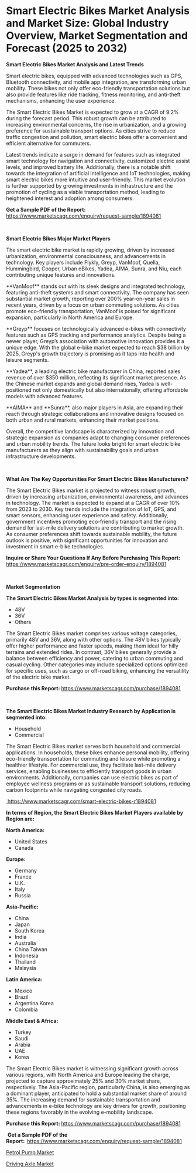 <p><h1>Smart Electric Bikes Market Analysis and Market Size: Global Industry Overview, Market Segmentation and Forecast (2025 to 2032)</h1></p><p><strong>Smart Electric Bikes Market Analysis and Latest Trends</strong></p>
<p><p>Smart electric bikes, equipped with advanced technologies such as GPS, Bluetooth connectivity, and mobile app integration, are transforming urban mobility. These bikes not only offer eco-friendly transportation solutions but also provide features like ride tracking, fitness monitoring, and anti-theft mechanisms, enhancing the user experience.</p><p>The Smart Electric Bikes Market is expected to grow at a CAGR of 9.2% during the forecast period. This robust growth can be attributed to increasing environmental concerns, the rise in urbanization, and a growing preference for sustainable transport options. As cities strive to reduce traffic congestion and pollution, smart electric bikes offer a convenient and efficient alternative for commuters.</p><p>Latest trends indicate a surge in demand for features such as integrated smart technology for navigation and connectivity, customized electric assist levels, and improved battery life. Additionally, there is a notable shift towards the integration of artificial intelligence and IoT technologies, making smart electric bikes more intuitive and user-friendly. This market evolution is further supported by growing investments in infrastructure and the promotion of cycling as a viable transportation method, leading to heightened interest and adoption among consumers.</p></p>
<p><strong>Get a Sample PDF of the Report:&nbsp;</strong> <a href="https://www.marketscagr.com/enquiry/request-sample/1894081?utm_campaign=1879&utm_medium=2&utm_source=Github&utm_content=ia&utm_term=30032025&utm_id=smart-electric-bikes">https://www.marketscagr.com/enquiry/request-sample/1894081</a></p>
<p>&nbsp;</p>
<p><strong>Smart Electric Bikes Major Market Players</strong></p>
<p><p>The smart electric bike market is rapidly growing, driven by increased urbanization, environmental consciousness, and advancements in technology. Key players include Flykly, Greyp, VanMoof, Quella, Hummingbird, Cooper, Urban eBikes, Yadea, AIMA, Sunra, and Niu, each contributing unique features and innovations.</p><p>**VanMoof** stands out with its sleek designs and integrated technology, featuring anti-theft systems and smart connectivity. The company has seen substantial market growth, reporting over 200% year-on-year sales in recent years, driven by a focus on urban commuting solutions. As cities promote eco-friendly transportation, VanMoof is poised for significant expansion, particularly in North America and Europe.</p><p>**Greyp** focuses on technologically advanced e-bikes with connectivity features such as GPS tracking and performance analytics. Despite being a newer player, Greyp’s association with automotive innovation provides it a unique edge. With the global e-bike market expected to reach $38 billion by 2025, Greyp's growth trajectory is promising as it taps into health and leisure segments.</p><p>**Yadea**, a leading electric bike manufacturer in China, reported sales revenue of over $350 million, reflecting its significant market presence. As the Chinese market expands and global demand rises, Yadea is well-positioned not only domestically but also internationally, offering affordable models with advanced features.</p><p>**AIMA** and **Sunra**, also major players in Asia, are expanding their reach through strategic collaborations and innovative designs focused on both urban and rural markets, enhancing their market positions.</p><p>Overall, the competitive landscape is characterized by innovation and strategic expansion as companies adapt to changing consumer preferences and urban mobility trends. The future looks bright for smart electric bike manufacturers as they align with sustainability goals and urban infrastructure developments.</p></p>
<p>&nbsp;</p>
<p><strong>What Are The Key Opportunities For Smart Electric Bikes Manufacturers?</strong></p>
<p><p>The Smart Electric Bikes market is projected to witness robust growth, driven by increasing urbanization, environmental awareness, and advances in technology. The market is expected to expand at a CAGR of over 10% from 2023 to 2030. Key trends include the integration of IoT, GPS, and smart sensors, enhancing user experience and safety. Additionally, government incentives promoting eco-friendly transport and the rising demand for last-mile delivery solutions are contributing to market growth. As consumer preferences shift towards sustainable mobility, the future outlook is positive, with significant opportunities for innovation and investment in smart e-bike technologies.</p></p>
<p><strong>Inquire or Share Your Questions If Any Before Purchasing This Report:</strong> <a href="https://www.marketscagr.com/enquiry/pre-order-enquiry/1894081?utm_campaign=1879&utm_medium=2&utm_source=Github&utm_content=ia&utm_term=30032025&utm_id=smart-electric-bikes">https://www.marketscagr.com/enquiry/pre-order-enquiry/1894081</a></p>
<p>&nbsp;</p>
<p><strong>Market Segmentation</strong></p>
<p><strong>The Smart Electric Bikes Market Analysis by types is segmented into:</strong></p>
<p><ul><li>48V</li><li>36V</li><li>Others</li></ul></p>
<p><p>The Smart Electric Bikes market comprises various voltage categories, primarily 48V and 36V, along with other options. The 48V bikes typically offer higher performance and faster speeds, making them ideal for hilly terrains and extended rides. In contrast, 36V bikes generally provide a balance between efficiency and power, catering to urban commuting and casual cycling. Other categories may include specialized options optimized for specific uses, such as cargo or off-road biking, enhancing the versatility of the electric bike market.</p></p>
<p><strong>Purchase this Report:&nbsp;</strong><a href="https://www.marketscagr.com/purchase/1894081?utm_campaign=1879&utm_medium=2&utm_source=Github&utm_content=ia&utm_term=30032025&utm_id=smart-electric-bikes">https://www.marketscagr.com/purchase/1894081</a></p>
<p>&nbsp;</p>
<p><strong>The Smart Electric Bikes Market Industry Research by Application is segmented into:</strong></p>
<p><ul><li>Household</li><li>Commercial</li></ul></p>
<p><p>The Smart Electric Bikes market serves both household and commercial applications. In households, these bikes enhance personal mobility, offering eco-friendly transportation for commuting and leisure while promoting a healthier lifestyle. For commercial use, they facilitate last-mile delivery services, enabling businesses to efficiently transport goods in urban environments. Additionally, companies can use electric bikes as part of employee wellness programs or as sustainable transport solutions, reducing carbon footprints while navigating congested city roads.</p></p>
<p><a href="https://www.marketscagr.com/smart-electric-bikes-r1894081?utm_campaign=1879&utm_medium=2&utm_source=Github&utm_content=ia&utm_term=30032025&utm_id=smart-electric-bikes">&nbsp;https://www.marketscagr.com/smart-electric-bikes-r1894081</a></p>
<p><strong>In terms of Region, the Smart Electric Bikes Market Players available by Region are:</strong></p>
<p>
    <p> <strong> North America: </strong>
        <ul>
            <li>United States</li>
            <li>Canada</li>
        </ul>
        </p> 
    <p> <strong> Europe: </strong>
        <ul>
            <li>Germany</li>
            <li>France</li>
            <li>U.K.</li>
            <li>Italy</li>
            <li>Russia</li>
        </ul>
        </p> 
    <p> <strong> Asia-Pacific: </strong>
        <ul>
            <li>China</li>
            <li>Japan</li>
            <li>South Korea</li>
            <li>India</li>
            <li>Australia</li>
            <li>China Taiwan</li>
            <li>Indonesia</li>
            <li>Thailand</li>
            <li>Malaysia</li>
        </ul>
        </p> 
    <p> <strong> Latin America: </strong>
        <ul>
            <li>Mexico</li>
            <li>Brazil</li>
            <li>Argentina Korea</li>
            <li>Colombia</li>
        </ul>
        </p> 
    <p> <strong> Middle East & Africa: </strong>
        <ul>
            <li>Turkey</li>
            <li>Saudi</li>
            <li>Arabia</li>
            <li>UAE</li>
            <li>Korea</li>
        </ul>
    </p>
    </p>
<p><p>The Smart Electric Bikes market is witnessing significant growth across various regions, with North America and Europe leading the charge, projected to capture approximately 25% and 30% market share, respectively. The Asia-Pacific region, particularly China, is also emerging as a dominant player, anticipated to hold a substantial market share of around 35%. The increasing demand for sustainable transportation and advancements in e-bike technology are key drivers for growth, positioning these regions favorably in the evolving e-mobility landscape.</p></p>
<p><strong>Purchase this Report: </strong><a href="https://www.marketscagr.com/purchase/1894081?utm_campaign=1879&utm_medium=2&utm_source=Github&utm_content=ia&utm_term=30032025&utm_id=smart-electric-bikes">https://www.marketscagr.com/purchase/1894081</a></p>
<p>&nbsp;<strong>Get a Sample PDF of the Report:&nbsp;&nbsp;</strong><a href="https://www.marketscagr.com/enquiry/request-sample/1894081?utm_campaign=1879&utm_medium=2&utm_source=Github&utm_content=ia&utm_term=30032025&utm_id=smart-electric-bikes">https://www.marketscagr.com/enquiry/request-sample/1894081</a></p>
<p><strong></strong></p>
<p><p><a href="https://github.com/FassouRP/Market-Research-Report-List-7/blob/main/petrol-pump-market.md?utm_campaign=1879&utm_medium=2&utm_source=Github&utm_content=ia&utm_term=30032025&utm_id=smart-electric-bikes">Petrol Pump Market</a></p><p><a href="https://github.com/rahu1506/Market-Research-Report-List-7/blob/main/driving-axle-market.md?utm_campaign=1879&utm_medium=2&utm_source=Github&utm_content=ia&utm_term=30032025&utm_id=smart-electric-bikes">Driving Axle Market</a></p></p>